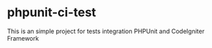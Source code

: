 # phpunit-ci-test
This is an simple project for tests integration PHPUnit and CodeIgniter Framework
